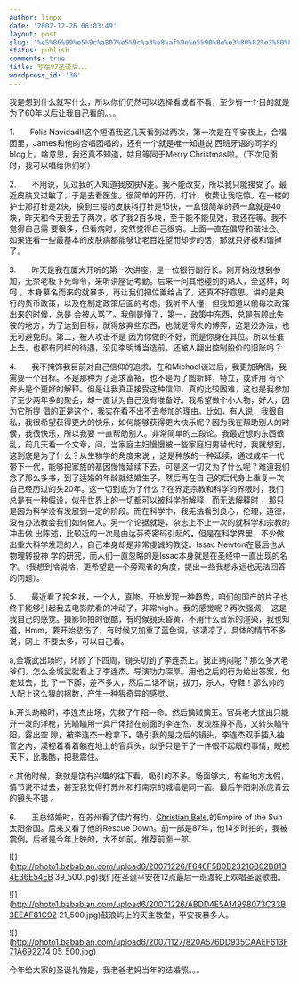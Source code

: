 ```yaml
---
author: linpx
date: '2007-12-26 06:03:49'
layout: post
slug: '%e5%86%99%e5%9c%a807%e5%9c%a3%e8%af%9e%e5%90%8e%e3%80%82%e3%80%82%e3%80%82'
status: publish
comments: true
title: 写在07圣诞后。。。
wordpress_id: '36'
---
```


我是想到什么就写什么，所以你们仍然可以选择看或者不看，至少有一个目的就是为了60年以后让我自己看的。。。

1.       Feliz Navidad!!这个短语我这几天看到过两次，第一次是在平安夜上，合唱团里，James和他的合唱团唱的，还有一个就是唯一知道说
西班牙语的同学的blog上。啥意思，我还真不知道，姑且等同于Merry Christmas啦。（下次见面时，我可以唱给你们听）

2.       不用说，见过我的人知道我皮肤N差。我不能改变，所以我只能接受了。最近皮肤又过敏了，于是去看医生。很简单的开药，打针，收费让我吃惊。在一楼的
护士那打针是2快，换到三楼的皮肤科打针是15快，一盒很简单的药一盒就是40块，昨天和今天我去了两次，收了我2百多块，至于能不能见效，我还在等。我不觉得自己需
要很多，但看病时，突然觉得自己很穷。上面一直在倡导和谐社会。如果连看一些最基本的皮肤病都能够让老百姓望而却步的话，那就只好被和谐掉了。

3.       昨天是我在厦大开听的第一次讲座，是一位银行副行长。刚开始没想到参加，无奈老板下死命令，来听讲座记考勤。后来一问其他碰到的熟人，全这样，呵呵
，本身慕名而来的就暴多，再让我们把位置给占了，还真不好意思。讲的是央行的货币政策，以及在制定政策后面的考虑。我听不大懂，但我知道以前每次政策出来的时候，总是
会被人骂了。我倒是懂了，第一，政策中东西，总是有顾此失彼的地方，为了达到目标，就得放弃些东西，也就是得失的博弈，这是没办法，也无可避免的。第二，被人攻击不是
因为你做的不好，而是你身在其位。所以任谁上去，也都有同样的待遇，没见李明博当选前，还被人翻出控制股价的旧账吗？

4.       我不掩饰我目前对自己信仰的追求。在和Michael谈过后，我更加确信，我需要一个目标。不是那种为了追求富裕，也不是为了图新鲜，特立，或许用
有个奔头是个更好的解释。但是让我真正接受这种信仰，真的比较困难，这也是我参加了至少两年多的聚会，却一直认为自己没有准备好。我希望做个小人物，好人，因为它所提
倡的正是这个，我实在看不出不去参加的理由。比如，有人说，我很自私，我很希望获得更大的快乐，如何能够获得更大快乐呢？因为我在帮助别人的时候，我很快乐，所以我要
一直帮助别人。非常简单的三段论。我最近想的东西很乱，前几天看一个文章，问，当家庭主妇慢慢被一些家庭妇男替代时，我就想到，这到底是为了什么？从生物学的角度来说
，这是种族的一种延续，通过成年一代带下一代，能够把家族的基因慢慢延续下去。可是这一切又为了什么呢？难道我们念了那么多书，到了适婚的年龄就结婚生子，然后再在自
己的后代身上重复一次自己经历过的头20年。这一切到底为了什么？在界定宗教和科学的界限时，我们总是有一种假设，似乎世界上的一切都可以被科学所解释，而无法解释时
，那只是因为科学没有发展到一定的阶段。而在科学中，我无法看到良心，伦理，道德，没有办法教会我们如何做人。另一个论据就是，杂志上不止一次的就科学和宗教的冲击做
出陈述，比较近的一次是由达芬奇密码引起的。但是在科学界里，不少做出重大科学发现的人，自己本身却是非常虔诚的教徒。Issac Newton在最后也从物理转投神
学的研究，而人们一直忽略的是Issac本身就是在圣经中一直出现的名字。（我想到啥说啥，更希望是一个旁观者的角度，提出一些我想永远也无法回答的问题）。

5.       最近看了投名状，一个人，真惨。开始发现一种趋势，咱们的国产的片子也终于能够引起我去电影院看的冲动了，非常high.。我的感觉呢？再次强调，
这是我自己的感觉。摄影师拍的很酷，有时候镜头昏黄，不用什么音乐的渲染，我也知道，Hmm，要开始悲伤了，有时候又加重了蓝色调，该凄凉了。具体的情节不多说，网上
不要太多，可以自己看。

a,金城武出场时，环顾了下四周，镜头切到了李连杰上。我正纳闷呢？那么多大老爷们，怎么金城武就看上了李连杰。导演功力深厚。用他之后的行为给出答案，他走过去，比
了一下脚，差不多大，然后二话不说，拔刀，杀人，夺鞋！那么帅的人配上这么狠的招数，产生一种狠奇异的感觉。

b.开头劫粮时，李连杰出场，先救了午阳一命。然后擒贼擒王。官兵老大拔出只能开一发的洋枪，先瞄瞄用一具尸体挡在前面的李连杰，发现胜算不高，又转头瞄午阳，露出空
隙，被李连杰一枪拿下。吸引我的是之后的镜头，李连杰双手插入袖管之内，漠视着看着躺在地上的官兵头，似乎只是干了一件很不起眼的事情，睨视天下，比我酷，把我震住。

c.其他时候，我就是饶有兴趣的往下看，吸引的不多。场面够大，有些地方太假，情节说不过去，甚至我觉得打苏州和打南京的城墙是同一面。最后午阳刺杀庞青云的镜头不错
。

6.       王总结婚时，在苏州看了佳片有约，[Christian
Bale](http://www.imdb.com/name/nm0000288/),的Empire of the
Sun太阳帝国。后来又看了他的Rescue Down。前一部是87年，他14岁时拍的，我被震倒。后者是今年上映的，大不如前。推荐前面一部。

  
  

![](http://photo1.bababian.com/upload6/20071226/F646F5B0B23216B02B8134E36E54EB
39_500.jpg)我们在圣诞平安夜12点最后一班渡轮上欢唱圣诞歌曲。

![](http://photo1.bababian.com/upload6/20071226/ABDD4E5A14998073C33B3EEAF81C92
21_500.jpg)鼓浪屿上的天主教堂，平安夜暴多人。

![](http://photo1.bababian.com/upload6/20071127/820A576DD935CAAEF613F71A692274
05_500.jpg)

今年给大家的圣诞礼物是，我老爸老妈当年的结婚照。。。

  

